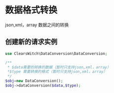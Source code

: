 # 数据格式转换
json,xml，array 数据之间的转换

## 创建新的请求实例
```php
use ClearsWitch\DataConversion\DataConversion;

/**
 * $data需要的转换的数据（暂时只支持json,xml，array）
 *$type 需要转换的格式（暂时只支持json,xml，array）
 */
$obj=new DataConversion();
$obj->dataConversion($data,$type);
```
